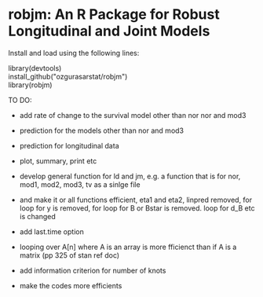 # robjm: An R Package for Robust Longitudinal and Joint Models

Install and load using the following lines:

library(devtools)  
install_github("ozgurasarstat/robjm")  
library(robjm)  

TO DO:

- add rate of change to the survival model other than nor nor and mod3

- prediction for the models other than nor and mod3

- prediction for longitudinal data

- plot, summary, print etc

- develop general function for ld and jm, e.g. a function that is for nor, mod1, mod2, mod3, tv as a sinlge file 

- and make it or all functions efficient, eta1 and eta2, linpred removed, for loop for y is removed, 
for loop for B or Bstar is removed. loop for d_B etc is changed

- add last.time option

- looping over A[n] where A is an array is more fficienct than if A is a matrix (pp  325 of stan ref doc)

- add information criterion for number of knots

- make the codes more efficients